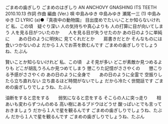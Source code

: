 ごまめの歯ぎしり
ごまめのはぎしり
AN ANCHOVY GNASHING ITS TEETH
2010.10.13
作詞  作曲  編曲 (Ver.)   唄
中島みゆき   中島みゆき   瀬尾一三 (1)
中島みゆき
□ LYRIC (a)●『真夜中の動物園』
目出度めでたいいことか知らないけれど
私、この頃　疑ぐり深い
人の気持ちや真心よりも
人の打算に目が向いてしまう
人を見る目がついたのか　　人を見る目が失うせたのか
あの日のように単純に　　あの日のように明快に
見てくれだとか　　肩書きだとか
そんなものには食いつかないのよ
だから１人でお茶を飲むんです
ごまめの歯ぎしりでしょうね、たぶん

賢いことか知らないけれど
私、この頃　よそ見が多い
どこが素敵か見つめるよりも
どこが胡乱うろんか見つめてしまう
懲こりた記憶がささやくの　　懲こりる予感がささやくの
あの日のように全身で　　あの日のように全霊で
空振りしたら立ち直れない
立ち直るほど時間がないでしょ
だから冷たく世間話です
ごまめの歯ぎしりでしょうね、たぶん

油断をすると恋をする　　弱気になると恋をする
そこらの人に突っ走り　　相あいも変わらずつんのめる
高い樹にあるブドウはどうせ
酸っぱいとでも言っておきましょう
だから１人で星を観るんです
ごまめの歯ぎしりでしょうね、たぶん
だから１人で星を観るんです
ごまめの歯ぎしりでしょうね、たぶん